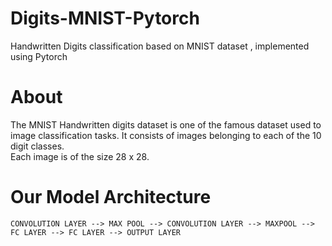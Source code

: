 # Digits-MNIST-Pytorch
Handwritten Digits classification based on MNIST dataset , implemented using Pytorch

# About

The MNIST Handwritten digits dataset is one of the famous dataset used to image classification tasks. It consists of images belonging to each of the 10 digit classes.  
Each image is of the size 28 x 28.

# Our Model Architecture

```
CONVOLUTION LAYER --> MAX POOL --> CONVOLUTION LAYER --> MAXPOOL --> FC LAYER --> FC LAYER --> OUTPUT LAYER
```

